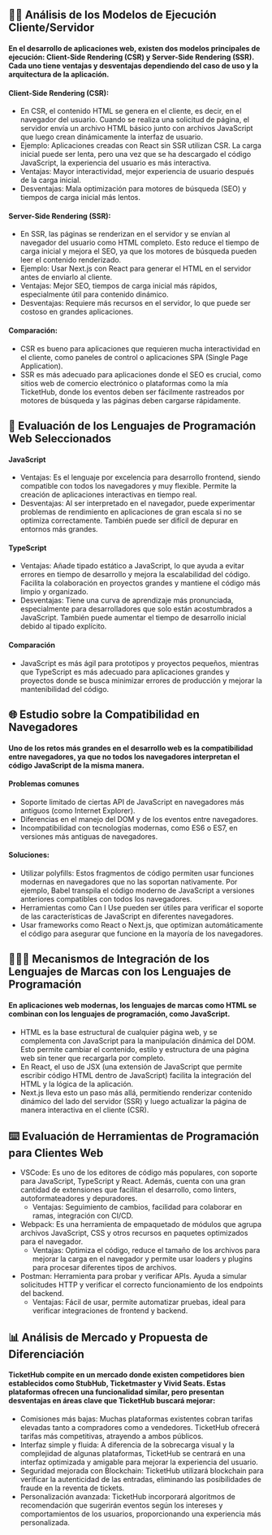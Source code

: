 ## ✍🏻 Análisis de los Modelos de Ejecución Cliente/Servidor
#### En el desarrollo de aplicaciones web, existen dos modelos principales de ejecución: Client-Side Rendering (CSR) y Server-Side Rendering (SSR). Cada uno tiene ventajas y desventajas dependiendo del caso de uso y la arquitectura de la aplicación.

#### Client-Side Rendering (CSR):
* En CSR, el contenido HTML se genera en el cliente, es decir, en el navegador del usuario. Cuando se realiza una solicitud de página, el servidor envía un archivo HTML básico junto con archivos JavaScript que luego crean dinámicamente la interfaz de usuario.
* Ejemplo: Aplicaciones creadas con React sin SSR utilizan CSR. La carga inicial puede ser lenta, pero una vez que se ha descargado el código JavaScript, la experiencia del usuario es más interactiva.
* Ventajas: Mayor interactividad, mejor experiencia de usuario después de la carga inicial.
* Desventajas: Mala optimización para motores de búsqueda (SEO) y tiempos de carga inicial más lentos.

#### Server-Side Rendering (SSR):
* En SSR, las páginas se renderizan en el servidor y se envían al navegador del usuario como HTML completo. Esto reduce el tiempo de carga inicial y mejora el SEO, ya que los motores de búsqueda pueden leer el contenido renderizado.
* Ejemplo: Usar Next.js con React para generar el HTML en el servidor antes de enviarlo al cliente.
* Ventajas: Mejor SEO, tiempos de carga inicial más rápidos, especialmente útil para contenido dinámico.
* Desventajas: Requiere más recursos en el servidor, lo que puede ser costoso en grandes aplicaciones.  

#### Comparación:
* CSR es bueno para aplicaciones que requieren mucha interactividad en el cliente, como paneles de control o aplicaciones SPA (Single Page Application).
* SSR es más adecuado para aplicaciones donde el SEO es crucial, como sitios web de comercio electrónico o plataformas como la mía TicketHub, donde los eventos deben ser fácilmente rastreados por motores de búsqueda y las páginas deben cargarse rápidamente.

## 📄 Evaluación de los Lenguajes de Programación Web Seleccionados
#### JavaScript
* Ventajas: Es el lenguaje por excelencia para desarrollo frontend, siendo compatible con todos los navegadores y muy flexible. Permite la creación de aplicaciones interactivas en tiempo real.
* Desventajas: Al ser interpretado en el navegador, puede experimentar problemas de rendimiento en aplicaciones de gran escala si no se optimiza correctamente. También puede ser difícil de depurar en entornos más grandes.

#### TypeScript
* Ventajas: Añade tipado estático a JavaScript, lo que ayuda a evitar errores en tiempo de desarrollo y mejora la escalabilidad del código. Facilita la colaboración en proyectos grandes y mantiene el código más limpio y organizado.
* Desventajas: Tiene una curva de aprendizaje más pronunciada, especialmente para desarrolladores que solo están acostumbrados a JavaScript. También puede aumentar el tiempo de desarrollo inicial debido al tipado explícito.

#### Comparación
* JavaScript es más ágil para prototipos y proyectos pequeños, mientras que TypeScript es más adecuado para aplicaciones grandes y proyectos donde se busca minimizar errores de producción y mejorar la mantenibilidad del código.

## 🌐 Estudio sobre la Compatibilidad en Navegadores
#### Uno de los retos más grandes en el desarrollo web es la compatibilidad entre navegadores, ya que no todos los navegadores interpretan el código JavaScript de la misma manera.

#### Problemas comunes
* Soporte limitado de ciertas API de JavaScript en navegadores más antiguos (como Internet Explorer).
* Diferencias en el manejo del DOM y de los eventos entre navegadores.
* Incompatibilidad con tecnologías modernas, como ES6 o ES7, en versiones más antiguas de navegadores.

#### Soluciones:
* Utilizar polyfills: Estos fragmentos de código permiten usar funciones modernas en navegadores que no las soportan nativamente. Por ejemplo, Babel transpila el código moderno de JavaScript a versiones anteriores compatibles con todos los navegadores.
* Herramientas como Can I Use pueden ser útiles para verificar el soporte de las características de JavaScript en diferentes navegadores.
* Usar frameworks como React o Next.js, que optimizan automáticamente el código para asegurar que funcione en la mayoría de los navegadores.

## 🧑🏿‍💻 Mecanismos de Integración de los Lenguajes de Marcas con los Lenguajes de Programación
#### En aplicaciones web modernas, los lenguajes de marcas como HTML se combinan con los lenguajes de programación, como JavaScript.

* HTML es la base estructural de cualquier página web, y se complementa con JavaScript para la manipulación dinámica del DOM. Esto permite cambiar el contenido, estilo y estructura de una página web sin tener que recargarla por completo.
* En React, el uso de JSX (una extensión de JavaScript que permite escribir código HTML dentro de JavaScript) facilita la integración del HTML y la lógica de la aplicación.
* Next.js lleva esto un paso más allá, permitiendo renderizar contenido dinámico del lado del servidor (SSR) y luego actualizar la página de manera interactiva en el cliente (CSR).

## ⌨️ Evaluación de Herramientas de Programación para Clientes Web
* VSCode: Es uno de los editores de código más populares, con soporte para JavaScript, TypeScript y React. Además, cuenta con una gran cantidad de extensiones que facilitan el desarrollo, como linters, autoformateadores y depuradores.
  * Ventajas: Seguimiento de cambios, facilidad para colaborar en ramas, integración con CI/CD.
* Webpack: Es una herramienta de empaquetado de módulos que agrupa archivos JavaScript, CSS y otros recursos en paquetes optimizados para el navegador.
  * Ventajas: Optimiza el código, reduce el tamaño de los archivos para mejorar la carga en el navegador y permite usar loaders y plugins para procesar diferentes tipos de archivos.
* Postman: Herramienta para probar y verificar APIs. Ayuda a simular solicitudes HTTP y verificar el correcto funcionamiento de los endpoints del backend.
  * Ventajas: Fácil de usar, permite automatizar pruebas, ideal para verificar integraciones de frontend y backend.

## 📊 Análisis de Mercado y Propuesta de Diferenciación
#### TicketHub compite en un mercado donde existen competidores bien establecidos como StubHub, Ticketmaster y Vivid Seats. Estas plataformas ofrecen una funcionalidad similar, pero presentan desventajas en áreas clave que TicketHub buscará mejorar:
* Comisiones más bajas: Muchas plataformas existentes cobran tarifas elevadas tanto a compradores como a vendedores. TicketHub ofrecerá tarifas más competitivas, atrayendo a ambos públicos.
* Interfaz simple y fluida: A diferencia de la sobrecarga visual y la complejidad de algunas plataformas, TicketHub se centrará en una interfaz optimizada y amigable para mejorar la experiencia del usuario.
* Seguridad mejorada con Blockchain: TicketHub utilizará blockchain para verificar la autenticidad de las entradas, eliminando las posibilidades de fraude en la reventa de tickets.
* Personalización avanzada: TicketHub incorporará algoritmos de recomendación que sugerirán eventos según los intereses y comportamientos de los usuarios, proporcionando una experiencia más personalizada.

